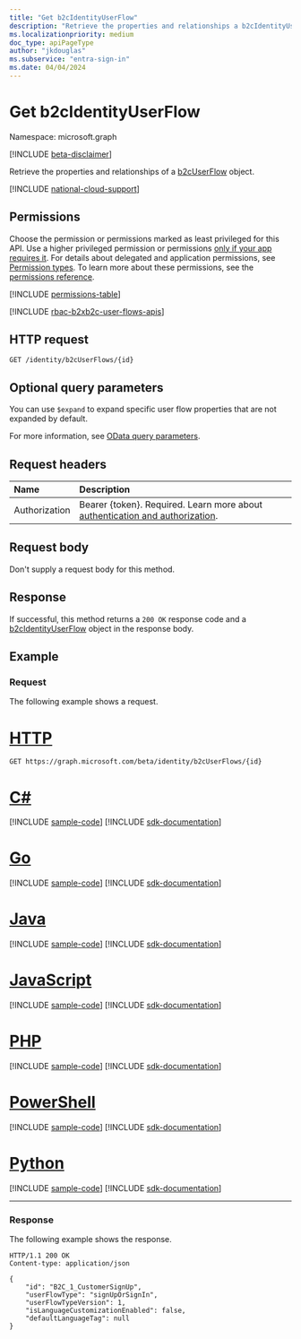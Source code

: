 ```yaml
---
title: "Get b2cIdentityUserFlow"
description: "Retrieve the properties and relationships a b2cIdentityUserFlow object."
ms.localizationpriority: medium
doc_type: apiPageType
author: "jkdouglas"
ms.subservice: "entra-sign-in"
ms.date: 04/04/2024
---
```


# Get b2cIdentityUserFlow

Namespace: microsoft.graph

[!INCLUDE [beta-disclaimer](../../includes/beta-disclaimer.md)]

Retrieve the properties and relationships of a [b2cUserFlow](../resources/b2cidentityuserflow.md) object.

[!INCLUDE [national-cloud-support](../../includes/all-clouds.md)]

## Permissions

Choose the permission or permissions marked as least privileged for this API. Use a higher privileged permission or permissions [only if your app requires it](/graph/permissions-overview#best-practices-for-using-microsoft-graph-permissions). For details about delegated and application permissions, see [Permission types](/graph/permissions-overview#permission-types). To learn more about these permissions, see the [permissions reference](/graph/permissions-reference).

<!-- { "blockType": "permissions", "name": "b2cidentityuserflow_get" } -->
[!INCLUDE [permissions-table](../includes/permissions/b2cidentityuserflow-get-permissions.md)]

[!INCLUDE [rbac-b2xb2c-user-flows-apis](../includes/rbac-for-apis/rbac-b2xb2c-user-flows-apis.md)]

## HTTP request

<!-- { "blockType": "ignored" } -->

```http
GET /identity/b2cUserFlows/{id}
```

## Optional query parameters

You can use `$expand` to expand specific user flow properties that are not expanded by default.

For more information, see [OData query parameters](/graph/query-parameters).

## Request headers

|Name|Description|
|:---------------|:----------|
|Authorization|Bearer {token}. Required. Learn more about [authentication and authorization](/graph/auth/auth-concepts).|

## Request body

Don't supply a request body for this method.

## Response

If successful, this method returns a `200 OK` response code and a [b2cIdentityUserFlow](../resources/b2cidentityuserflow.md) object in the response body.

## Example

### Request

The following example shows a request.


# [HTTP](#tab/http)
<!-- {
  "blockType": "request",
  "name": "get_b2cUserFlows"
}
-->

``` http
GET https://graph.microsoft.com/beta/identity/b2cUserFlows/{id}
```

# [C#](#tab/csharp)
[!INCLUDE [sample-code](../includes/snippets/csharp/get-b2cuserflows-csharp-snippets.md)]
[!INCLUDE [sdk-documentation](../includes/snippets/snippets-sdk-documentation-link.md)]

# [Go](#tab/go)
[!INCLUDE [sample-code](../includes/snippets/go/get-b2cuserflows-go-snippets.md)]
[!INCLUDE [sdk-documentation](../includes/snippets/snippets-sdk-documentation-link.md)]

# [Java](#tab/java)
[!INCLUDE [sample-code](../includes/snippets/java/get-b2cuserflows-java-snippets.md)]
[!INCLUDE [sdk-documentation](../includes/snippets/snippets-sdk-documentation-link.md)]

# [JavaScript](#tab/javascript)
[!INCLUDE [sample-code](../includes/snippets/javascript/get-b2cuserflows-javascript-snippets.md)]
[!INCLUDE [sdk-documentation](../includes/snippets/snippets-sdk-documentation-link.md)]

# [PHP](#tab/php)
[!INCLUDE [sample-code](../includes/snippets/php/get-b2cuserflows-php-snippets.md)]
[!INCLUDE [sdk-documentation](../includes/snippets/snippets-sdk-documentation-link.md)]

# [PowerShell](#tab/powershell)
[!INCLUDE [sample-code](../includes/snippets/powershell/get-b2cuserflows-powershell-snippets.md)]
[!INCLUDE [sdk-documentation](../includes/snippets/snippets-sdk-documentation-link.md)]

# [Python](#tab/python)
[!INCLUDE [sample-code](../includes/snippets/python/get-b2cuserflows-python-snippets.md)]
[!INCLUDE [sdk-documentation](../includes/snippets/snippets-sdk-documentation-link.md)]

---

### Response

The following example shows the response.

<!-- {
  "blockType": "response",
  "truncated": true,
  "@odata.type": "microsoft.graph.b2cIdentityUserFlow"
} -->

```http
HTTP/1.1 200 OK
Content-type: application/json

{
    "id": "B2C_1_CustomerSignUp",
    "userFlowType": "signUpOrSignIn",
    "userFlowTypeVersion": 1,
    "isLanguageCustomizationEnabled": false,
    "defaultLanguageTag": null
}
```

<!-- {
  "type": "#page.annotation",
  "description": "Get b2cUserFlow",
  "keywords": "",
  "section": "documentation",
  "tocPath": "",
  "suppressions": [
    "Error: get_b2cUserFlows/userFlowTypeVersion:\r\n      Expected type Single but actual was Int64. Property: userFlowTypeVersion, actual value: '1'"
  ]
}-->


